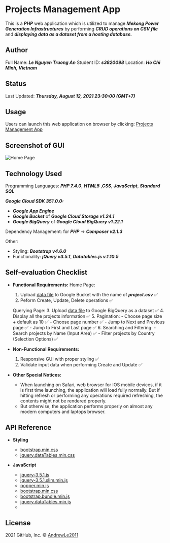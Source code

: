 # Projects Management App

This is a ***PHP*** web application which is utilized to manage ***Mekong Power Generation Infrastructures*** by performing ***CRUD operations on CSV file*** and ***displaying data as a dataset from a hosting database.***

## Author
Full Name: ***Le Nguyen Truong An***
Student ID: ***s3820098***
Location: ***Ho Chi Minh, Vietnam***

## Status
Last Updated: ***Thursday, August 12, 2021  23:30:00 (GMT+7)***

## Usage
Users can launch this web application on browser by clicking: [Projects Management App](https://asm1cc21b.et.r.appspot.com/)

## Screenshot of GUI
![Home Page](https://i.imgur.com/shNvrBc.png)

## Technology Used
Programming Languages: ***PHP 7.4.0***, ***HTML5*** ,***CSS***, ***JavaScript***, ***Standard SQL***

***Google Cloud SDK 351.0.0:*** 
- ***Google App Engine***
- ***Google Bucket*** of ***Google Cloud Storage v1.24.1***
- ***Google BigQuery*** of ***Google Cloud BigQuery v1.22.1***

Dependency Management:  for ***PHP*** -> ***Composer v2.1.3***

Other: 
- Styling: ***Bootstrap v4.6.0***
- Functionality: ***jQuery v3.5.1***, ***Datatables.js v.1.10.5***

## Self-evaluation Checklist
- **Functional Requirements:**
	Home Page:
	1. Upload [data file](https://data.vietnam.opendevelopmentmekong.net/dataset/mekong-infrastructure-tracker/resource/9640d37d-53ca-42fb-83a0-04de89228f1d) to Google Bucket with the name of ***project.csv*** ✅
	2. Peform Create, Update, Delete operations ✅
	
	Querying Page:
	3. Upload [data file](https://data.vietnam.opendevelopmentmekong.net/dataset/mekong-infrastructure-tracker/resource/9640d37d-53ca-42fb-83a0-04de89228f1d) to Google BigQuery as a dataset ✅
	4. Display all the projects information ✅
	5.  Pagination: 
		- Choose page size + default as 10 ✅
		- Choose page number ✅
		- Jump to Next and Previous page ✅
		- Jump to First and Last page ✅
	6. Searching and Filtering:
		- Search projects by Name (Input Area) ✅
		- Filter projects by Country (Selection Options) ✅
- **Non-Functional Requirements:**
	1. Responsive GUI with proper styling ✅
	2. Validate input data when performing Create and Update ✅

- **Other Special Notices:**
	* When launching on Safari, web browser for IOS mobile devices, if it is first time launching, the application will load fully normally. But if hitting refresh or performing any operations required refreshing, the contents might not be rendered properly. 
	* But otherwise, the application performs properly on almost any modern computers and laptops browser.

## API Reference
- **Styling**
	- [bootstrap.min.css](https://cdn.jsdelivr.net/npm/bootstrap@4.6.0/dist/css/bootstrap.min.css)
	- [jquery.dataTables.min.css](https://cdn.datatables.net/1.10.25/css/jquery.dataTables.min.css)
	
- **JavaScript**
	- [jquery-3.5.1.js](https://code.jquery.com/jquery-3.5.1.js)
	- [jquery-3.5.1.slim.min.js](https://code.jquery.com/jquery-3.5.1.slim.min.js)
	- [popper.min.js](https://cdn.jsdelivr.net/npm/popper.js@1.16.1/dist/umd/popper.min.js)
	- [bootstrap.min.css](https://cdn.jsdelivr.net/npm/bootstrap@4.6.0/dist/js/bootstrap.min.js)
	- [bootstrap.bundle.min.js](https://cdn.jsdelivr.net/npm/bootstrap@4.6.0/dist/js/bootstrap.bundle.min.js)
	- [jquery.dataTables.min.js](https://cdn.datatables.net/1.10.25/js/jquery.dataTables.min.js)
	- 
## License
2021 GitHub, Inc. © [AndrewLe2011](https://github.com/AndrewLe2011)
